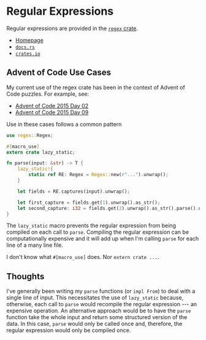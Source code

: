 # Regular Expressions

Regular expressions are provided in the
[`regex` crate](https://github.com/rust-lang/regex).

- [Homepage](https://github.com/rust-lang/regex)
- [`docs.rs`](https://docs.rs/regex/1.5.4/regex/)
- [`crates.io`](https://crates.io/crates/regex)

## Advent of Code Use Cases

My current use of the regex crate has been in the context of Advent of Code
puzzles. For example, see:

- [Advent of Code 2015 Day 02](https://github.com/anthonycramp/aoc2015-rust/blob/main/day02/src/main.rs)
- [Advent of Code 2015 Day 09](https://github.com/anthonycramp/aoc2015-rust/blob/main/day09/src/main.rs)

Use in these cases follows a common pattern

```rust
use regex::Regex;

#[macro_use]
extern crate lazy_static;

fn parse(input: &str) -> T {
    lazy_static!{
        static ref RE: Regex = Regex::new(r"...").unwrap();
    }

    let fields = RE.captures(input).unwrap();

    let first_capture = fields.get(1).unwrap().as_str();
    let second_capture: i32 = fields.get(2).unwrap().as_str().parse().unwrap();
}
```

The `lazy_static` macro prevents the regular expression from being compiled on
each call to `parse`. Compiling the regular expression can be computationally
expensive and it will add up when I'm calling `parse` for each line of a many
line file.

I don't know what `#[macro_use]` does. Nor `extern crate ...`.

## Thoughts

I've generally been writing my `parse` functions (or `impl From`) to deal with a
single line of input. This necessitates the use of `lazy_static` because,
otherwise, each call to `parse` would recompile the regular expression --- an
expensive operation. An alternative approach would be to have the `parse`
function take the whole input and return some structured version of the data. In
this case, `parse` would only be called once and, therefore, the regular
expression would only be compiled once.

